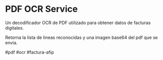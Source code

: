 # PDF OCR Service

Un decodificador OCR de PDF utilizado para obtener datos de facturas digitales.

Retorna la lista de lineas reconocidas y una imagen base64 del pdf que se envia.

#pdf #ocr #factura-afip
